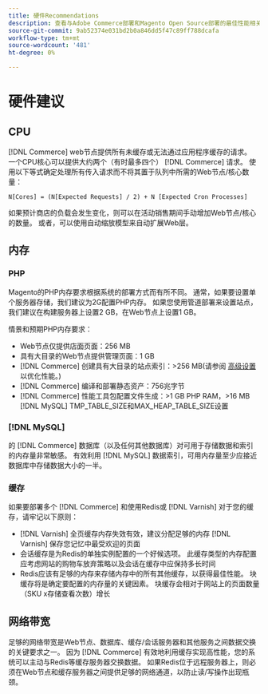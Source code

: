 ```yaml
---
title: 硬件Recommendations
description: 查看与Adobe Commerce部署和Magento Open Source部署的最佳性能相关的推荐硬件列表。
source-git-commit: 9ab52374e031bd2b0a846dd5f47c89ff788dcafa
workflow-type: tm+mt
source-wordcount: '481'
ht-degree: 0%

---
```



# 硬件建议

## CPU

[!DNL Commerce] web节点提供所有未缓存或无法通过应用程序缓存的请求。 一个CPU核心可以提供大约两个（有时最多四个） [!DNL Commerce] 请求。 使用以下等式确定处理所有传入请求而不将其置于队列中所需的Web节点/核心数量：

```
N[Cores] = (N[Expected Requests] / 2) + N [Expected Cron Processes]
```

如果预计商店的负载会发生变化，则可以在活动销售期间手动增加Web节点/核心的数量。 或者，可以使用自动缩放模型来自动扩展Web层。

## 内存

### PHP

Magento的PHP内存要求根据系统的部署方式而有所不同。  通常，如果要设置单个服务器存储，我们建议为2G配置PHP内存。  如果您使用管道部署来设置站点，我们建议在构建服务器上设置2 GB，在Web节点上设置1 GB。

情景和预期PHP内存要求：

* Web节点仅提供店面页面：256 MB
* 具有大目录的Web节点提供管理页面：1 GB
* [!DNL Commerce] 创建具有大目录的站点索引：>256 MB(请参阅 [高级设置](https://devdocs.magento.com/guides/v2.4/performance-best-practices/advanced-setup.html) 以优化性能。)
* [!DNL Commerce] 编译和部署静态资产：756兆字节
* [!DNL Commerce] 性能工具包配置文件生成：>1 GB PHP RAM，>16 MB [!DNL MySQL] TMP_TABLE_SIZE和MAX_HEAP_TABLE_SIZE设置

### [!DNL MySQL]

的 [!DNL Commerce] 数据库（以及任何其他数据库）对可用于存储数据和索引的内存量非常敏感。 有效利用 [!DNL MySQL] 数据索引，可用内存量至少应接近数据库中存储数据大小的一半。

### 缓存

如果要部署多个 [!DNL Commerce] 和使用Redis或 [!DNL Varnish] 对于您的缓存，请牢记以下原则：

* [!DNL Varnish] 全页缓存内存失效有效，建议分配足够的内存 [!DNL Varnish] 保存您记忆中最受欢迎的页面
* 会话缓存是为Redis的单独实例配置的一个好候选项。  此缓存类型的内存配置应考虑网站的购物车放弃策略以及会话在缓存中应保持多长时间
* Redis应该有足够的内存来存储内存中的所有其他缓存，以获得最佳性能。  块缓存将是确定要配置的内存量的关键因素。  块缓存会相对于网站上的页面数量（SKU x存储查看次数）增长

## 网络带宽

足够的网络带宽是Web节点、数据库、缓存/会话服务器和其他服务之间数据交换的关键要求之一。 因为 [!DNL Commerce] 有效地利用缓存实现高性能，您的系统可以主动与Redis等缓存服务器交换数据。 如果Redis位于远程服务器上，则必须在Web节点和缓存服务器之间提供足够的网络通道，以防止读/写操作出现瓶颈。
